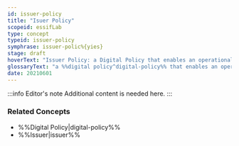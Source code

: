 ```yaml
---
id: issuer-policy
title: "Isuer Policy"
scopeid: essifLab
type: concept
typeid: issuer-policy
symphrase: issuer-polic%{yies}
stage: draft
hoverText: "Issuer Policy: a Digital Policy that enables an operational Issuer component to function in accordance with the Objectives of its Principal."
glossaryText: "a %%digital policy^digital-policy%% that enables an operational %%issuer^issuer%% component to function in accordance with the %%objectives^objective%% of its %%principal^principal%%."
date: 20210601
---
```


:::info Editor's note
Additional content is needed here.
:::

### Related Concepts
- %%Digital Policy|digital-policy%%
- %%Issuer|issuer%%
